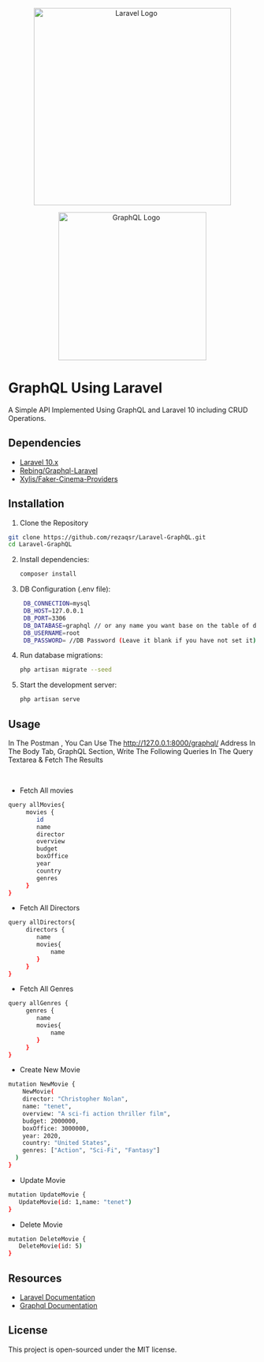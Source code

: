 <p align="center"><a href="https://laravel.com" target="_blank"><img src="https://raw.githubusercontent.com/laravel/art/master/logo-lockup/5%20SVG/2%20CMYK/1%20Full%20Color/laravel-logolockup-cmyk-red.svg" width="400" alt="Laravel Logo"></a></p>
<p align="center"><a href="https://graphql.org/" target="_blank"><img src="https://www.vectorlogo.zone/logos/graphql/graphql-ar21.svg" width="300" alt="GraphQL Logo"></a></p>

# GraphQL Using Laravel

A Simple API Implemented Using GraphQL and Laravel 10 including CRUD Operations.

## Dependencies

- <a href="https://laravel.com/docs/10.x/documentation">Laravel 10.x</a>
- <a href="https://github.com/rebing/graphql-laravel">Rebing/Graphql-Laravel</a>
- <a href="https://packagist.org/packages/xylis/faker-cinema-providers">Xylis/Faker-Cinema-Providers </a>

## Installation
1. Clone the Repository
```bash
git clone https://github.com/rezaqsr/Laravel-GraphQL.git
cd Laravel-GraphQL
```
2. Install dependencies:
    ```bash
    composer install
    ```
3. DB Configuration (.env file):
   ```bash
    DB_CONNECTION=mysql
    DB_HOST=127.0.0.1
    DB_PORT=3306
    DB_DATABASE=graphql // or any name you want base on the table of db
    DB_USERNAME=root
    DB_PASSWORD= //DB Password (Leave it blank if you have not set it)
      ```

4. Run database migrations:
    ```bash
    php artisan migrate --seed
    ```

5. Start the development server:
    ```bash
    php artisan serve
    ```

## Usage


In The Postman , You Can Use The http://127.0.0.1:8000/graphql/ Address
In The Body Tab, GraphQL Section, Write The Following Queries In The Query Textarea & Fetch The Results

<br>

- <p>Fetch All movies</p>

```bash
query allMovies{
     movies {
        id
        name
        director
        overview
        budget
        boxOffice
        year
        country
        genres
     }
}
```

- <p>Fetch All Directors</p>

```bash
query allDirectors{
     directors {
        name
        movies{
            name
        }
     }
}
```
- <p>Fetch All Genres</p>

```bash
query allGenres {
     genres {
        name
        movies{
            name
        }
     }
}
```

- <p>Create New Movie</p>

```bash
mutation NewMovie {
    NewMovie(
    director: "Christopher Nolan",
    name: "tenet",
    overview: "A sci-fi action thriller film",
    budget: 2000000,
    boxOffice: 3000000,
    year: 2020,
    country: "United States",
    genres: ["Action", "Sci-Fi", "Fantasy"]
  )
}
```

- <p>Update Movie</p>

```bash
mutation UpdateMovie {
   UpdateMovie(id: 1,name: "tenet")
}
```

- <p>Delete Movie</p>

```bash
mutation DeleteMovie {
   DeleteMovie(id: 5)
}
```
## Resources
 - [Laravel Documentation](https://laravel.com/docs)
 - [Graphql Documentation](https://graphql.org/learn/)
## License
This project is open-sourced under the MIT license.